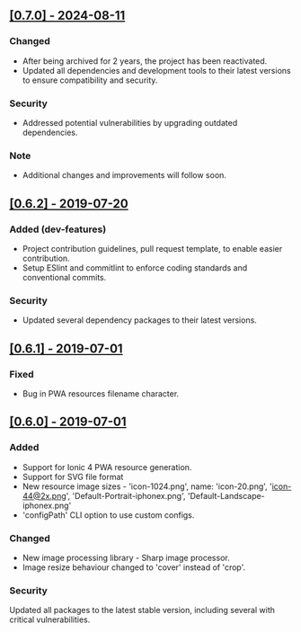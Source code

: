 <!-- ## [Unreleased]
Added       - for new features.
Changed     - for changes in existing functionality.
Deprecated  - for soon-to-be removed features.
Removed     - for now, removed features.
Fixed       - for any bug fixes.
Security    - in case of vulnerabilities. -->

## [[0.7.0] - 2024-08-11](https://github.com/sebinbenjamin/image-res-generator/compare/0.6.2...0.7.0)

### Changed
- After being archived for 2 years, the project has been reactivated.
- Updated all dependencies and development tools to their latest versions to ensure compatibility and security.

### Security
- Addressed potential vulnerabilities by upgrading outdated dependencies.

### Note
- Additional changes and improvements will follow soon.

## [[0.6.2] - 2019-07-20](https://github.com/sebinbenjamin/image-res-generator/compare/0.6.1...0.6.2)

### Added (dev-features)
- Project contribution guidelines, pull request template, to enable easier contribution.
- Setup ESlint and commitlint to enforce coding standards and conventional commits.  

### Security
- Updated several dependency packages to their latest versions.


## [[0.6.1] - 2019-07-01](https://github.com/sebinbenjamin/image-res-generator/compare/0.6.0...0.6.1)

### Fixed
 - Bug in PWA resources filename character.

## [[0.6.0] - 2019-07-01](https://github.com/sebinbenjamin/image-res-generator/compare/0.5.0...0.6.0)
### Added
 - Support for Ionic 4 PWA resource generation.
 - Support for SVG file format
 - New resource image sizes - 'icon-1024.png', name: 'icon-20.png', 'icon-44@2x.png', 'Default-Portrait-iphonex.png', 'Default-Landscape-iphonex.png'
 - 'configPath' CLI option to use custom configs.

### Changed
 - New image processing library - Sharp image processor.
 - Image resize behaviour changed to 'cover' instead of 'crop'.

### Security
Updated all packages to the latest stable version, including several with critical vulnerabilities.